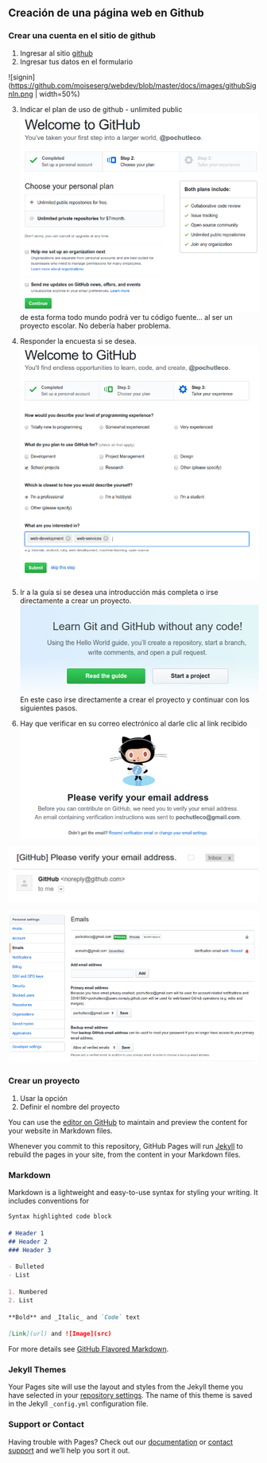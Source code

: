 ## Creación de una página web en Github

### Crear una cuenta en el sitio de github

1. Ingresar al sitio [github](https://github.com/)
2. Ingresar tus datos en el formulario

![signin](https://github.com/moiseserg/webdev/blob/master/docs/images/githubSignIn.png | width=50%)


3. Indicar el plan de uso de github - unlimited public
![paso3](https://github.com/moiseserg/webdev/blob/master/docs/images/github02.png)
de esta forma todo mundo podrá ver tu código fuente... al ser un proyecto escolar. No debería haber problema.
 
 
4. Responder la encuesta si se desea.
![paso4](https://github.com/moiseserg/webdev/blob/master/docs/images/github03.png)


5. Ir a la guía si se desea una introducción más completa o irse directamente a crear un proyecto.
![paso5](https://github.com/moiseserg/webdev/blob/master/docs/images/github04.png)
En este caso irse directamente a crear el proyecto y continuar con los siguientes pasos.

6. Hay que verificar en su correo electrónico al darle clic al link recibido
![paso6](https://github.com/moiseserg/webdev/blob/master/docs/images/github06.png)



![paso7](https://github.com/moiseserg/webdev/blob/master/docs/images/github07.png)

![paso8](https://github.com/moiseserg/webdev/blob/master/docs/images/github08.png)



### Crear un proyecto

1. Usar la opción 
2. Definir el nombre del proyecto 





You can use the [editor on GitHub](https://github.com/moiseserg/webdev/edit/master/README.md) to maintain and preview the content for your website in Markdown files.

Whenever you commit to this repository, GitHub Pages will run [Jekyll](https://jekyllrb.com/) to rebuild the pages in your site, from the content in your Markdown files.

### Markdown

Markdown is a lightweight and easy-to-use syntax for styling your writing. It includes conventions for

```markdown
Syntax highlighted code block

# Header 1
## Header 2
### Header 3

- Bulleted
- List

1. Numbered
2. List

**Bold** and _Italic_ and `Code` text

[Link](url) and ![Image](src)
```

For more details see [GitHub Flavored Markdown](https://guides.github.com/features/mastering-markdown/).

### Jekyll Themes

Your Pages site will use the layout and styles from the Jekyll theme you have selected in your [repository settings](https://github.com/moiseserg/webdev/settings). The name of this theme is saved in the Jekyll `_config.yml` configuration file.

### Support or Contact

Having trouble with Pages? Check out our [documentation](https://help.github.com/categories/github-pages-basics/) or [contact support](https://github.com/contact) and we’ll help you sort it out.
